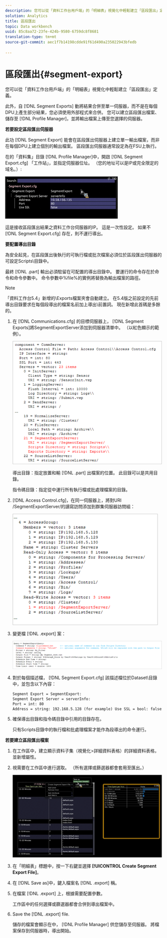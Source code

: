 ```yaml
---
description: 您可以從「資料工作台用戶端」的「明細表」視覺化中輕鬆建立「區段匯出」定義。
solution: Analytics
title: 區段匯出
topic: Data workbench
uuid: 85c8aa72-23fe-424b-9580-6759dc8f8681
translation-type: tm+mt
source-git-commit: aec1f7b14198cdde91f61d490a235022943bfedb

---
```



# 區段匯出{#segment-export}

您可以從「資料工作台用戶端」的「明細表」視覺化中輕鬆建立「區段匯出」定義。

此外，自 [!DNL Segment Exports] 動將結果合併至單一伺服器，而不是在每個DPU上產生部分結果，您必須使用外部程式來合併。 您可以建立區段匯出檔案、儲存至 [!DNL Profile Manager]，並將輸出檔案上傳至您選擇的伺服器。

**若要設定區段匯出伺服器**

此功 [!DNL Segment Export] 能會在區段匯出伺服器上建立單一輸出檔案，而非在每個DPU上建立個別的輸出檔案。 區段匯出伺服器通常設定為在FSU上執行。

在的「資料集」目錄 [!DNL Profile Manager]中，開啟 [!DNL Segment Export.cfg] 「工作站」，並指定伺服器位址。 （您的地址可以是IP或完全限定的域名。）:

![](assets/segment_export_cfg.png)

這是接收區段匯出結果之資料工作台伺服器的IP。 這是一次性設定。 如果不 [!DNL Segment Export.cfg] 存在，則不運行導出。

**要配置導出目錄**

為安全起見，在區段匯出後執行的可執行檔或批次檔案必須位於區段匯出伺服器的可設定Scripts\目錄中。

最終 [!DNL .part] 輸出必須駐留在可配置的導出目錄中。 要運行的命令存在於命令和命令參數中。 命令參數中%file%的實例將替換為輸出檔案的路徑。

>[!NOTE]
>
>「資料工作台5.4」新增的\Exports檔案夾會自動建立。 在5.4版之前設定的先前導出目錄要求在每個段導出的檔案名前加上導出\前置詞。 現在新增此首碼是多餘的。

1. 在 [!DNL Communications.cfg] 的目標伺服器上， [!DNL Segment Exports]將SegmentExportServer添加到伺服器清單中。 （以紅色顯示的範例）。

   ![](assets/communications_cfg_example.png)

   導出目錄：指定放置和輸 [!DNL .part] 出檔案的位置。 此目錄可以是共用目錄。

   指令碼目錄：指定從中運行所有執行檔或批處理檔案的目錄。

1. [!DNL Access Control.cfg]，在同一伺服器上，將對URI /SegmentExportServer/的讀寫訪問添加到群集伺服器訪問組：

   ![](assets/accesscontrol_cfg_example.png)

1. 變更檔 [!DNL .export] 案：

   ![](assets/segment_export_query_example.png)

1. 對於每個描述檔， [!DNL Segment Export.cfg] 該描述檔位於Dataset\目錄中，並包含以下內容：

   ```
   Segment Export = SegmentExport:
   Segment Export Server = serverInfo:
   Port = int: 80
   Address = string: 192.168.5.128 (for example) Use SSL = bool: false
   ```

1. 確保導出目錄和指令碼目錄中引用的目錄存在。

   只有Scripts目錄中的執行檔和批處理檔案才能作為段導出的命令運行。

**若要建立區段匯出檔案**

1. 在工作區中，建立顯示資料子集（視覺化>詳細資料表格）的詳細資料表格，並新增屬性。
1. 視需要在工作區中進行選取。 （所有選擇或篩選器都會套用至匯出。）

   ![](assets/create_segment_export_file.png)

1. 在「明細表」標題中，按一下右鍵並選擇 **[!UICONTROL Create Segment Export File]**。
1. 在 [!DNL Save as]中，鍵入檔案名 [!DNL .export] 稱。
1. 在檔案 [!DNL .export] 上，根據需要配置參數。

   工作區中的任何選擇或篩選器都會合併到導出檔案中。

1. Save the [!DNL .export] file.

   儲存的檔案會顯示在中， [!DNL Profile Manager] 供您儲存至伺服器。 將檔案保存到伺服器時，導出開始。


